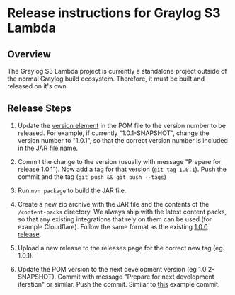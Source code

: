 # Release instructions for Graylog S3 Lambda  

## Overview

The Graylog S3 Lambda project is currently a standalone project outside of the normal Graylog build ecosystem. 
Therefore, it must be built and released on it's own.

## Release Steps

1) Update the [version element](https://github.com/Graylog2/graylog-s3-lambda/blob/8c5fecaf667bf5f44f2de43f981e93681b8fa97a/pom.xml#L6) 
   in the POM file to the version number to be released. For example, if currently “1.0.1-SNAPSHOT”,
   change the version number to "1.0.1", so that the correct version number is included in the JAR file name.
 
2) Commit the change to the version (usually with message "Prepare for release 1.0.1"). Now add a tag for that version (`git tag 1.0.1`). 
   Push the commit and the tag (`git push && git push --tags`)

3) Run `mvn package` to build the JAR file.

4) Create a new zip archive with the JAR file and the contents of the `/content-packs` directory. We always 
   ship with the latest content packs, so that any existing integrations that rely on them can be used (for example Cloudflare). 
   Follow the same format as the existing [1.0.0 release](https://github.com/Graylog2/graylog-s3-lambda/releases). 

5) Upload a new release to the releases page for the correct new tag (eg. 1.0.1).

6) Update the POM version to the next development version (eg 1.0.2-SNAPSHOT). Commit with message "Prepare for next development iteration"
   or similar. Push the commit. Similar to [this](https://github.com/Graylog2/graylog-s3-lambda/commit/092e62d43af23fef800574b679498a5a14eea61f) example commit.